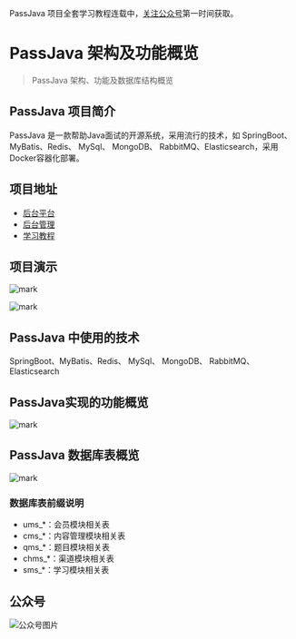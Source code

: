 PassJava 项目全套学习教程连载中，[关注公众号](#公众号)第一时间获取。

# PassJava 架构及功能概览

> PassJava 架构、功能及数据库结构概览

## PassJava 项目简介

PassJava 是一款帮助Java面试的开源系统，采用流行的技术，如 SpringBoot、MyBatis、Redis、 MySql、 MongoDB、 RabbitMQ、Elasticsearch，采用Docker容器化部署。

## 项目地址

* [后台平台](https://github.com/Jackson0714/PassJava-Platform)
* [后台管理](https://github.com/Jackson0714/PassJava-Portal)
* [学习教程](https://github.com/Jackson0714/PassJava-Learning)

## 项目演示

![mark](http://cdn.jayh.club/blog/20200405/ik8h4UItdnSA.jpg?imageslim)

![mark](http://cdn.jayh.club/blog/20200405/pjfJNfuiXVnF.gif)

## PassJava 中使用的技术

SpringBoot、MyBatis、Redis、 MySql、 MongoDB、 RabbitMQ、Elasticsearch

## PassJava实现的功能概览



![mark](http://cdn.jayh.club/blog/20200405/pjfJNfuiXVnF.gif)

## PassJava 数据库表概览

![mark](http://cdn.jayh.club/blog/20200411/4jVMyPUGn0ns.png?imageslim)

### 数据库表前缀说明

- ums_*：会员模块相关表
- cms_*：内容管理模块相关表
- qms_*：题目模块相关表
- chms_*：渠道模块相关表
- sms_*：学习模块相关表

## 公众号

![公众号图片](http://cdn.jayh.club/blog/20200405/K6buDl2MUwGe.png?imageslim)
